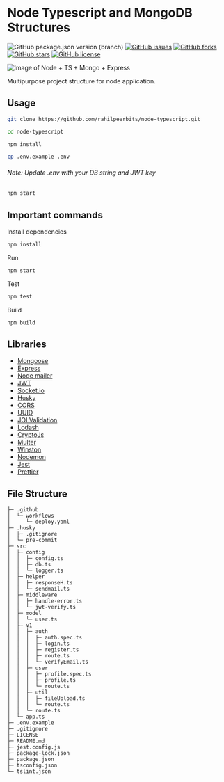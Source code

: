 # Node Typescript and MongoDB Structures

![GitHub package.json version (branch)](https://img.shields.io/github/package-json/v/rahilpeerbits/node-typescript/master)
[![GitHub issues](https://img.shields.io/github/issues/rahilpeerbits/node-typescript)](https://github.com/rahilpeerbits/node-typescript/issues)
[![GitHub forks](https://img.shields.io/github/forks/rahilpeerbits/node-typescript)](https://github.com/rahilpeerbits/node-typescript/network)
[![GitHub stars](https://img.shields.io/github/stars/rahilpeerbits/node-typescript)](https://github.com/rahilpeerbits/node-typescript/stargazers)
[![GitHub license](https://img.shields.io/github/license/rahilpeerbits/node-typescript)](https://github.com/rahilpeerbits/node-typescript/blob/master/LICENSE)

![Image of Node + TS + Mongo + Express](https://i.ibb.co/P6Pk3dr/68747470733a2f2f692e6962622e636f2f6d4e72324358342f696d6167652e706e67-1.png)

Multipurpose project structure for node application.

## Usage

```bash
git clone https://github.com/rahilpeerbits/node-typescript.git
```

```bash
cd node-typescript
```

```bash
npm install
```

```bash
cp .env.example .env
```

###### Note: Update .env with your DB string and JWT key

```bash
npm start
```

## Important commands

Install dependencies

```bash
npm install
```

Run

```bash
npm start
```

Test

```bash
npm test
```

Build

```bash
npm build
```

## Libraries

- [Mongoose](https://www.npmjs.com/package/mongoose)
- [Express](https://www.npmjs.com/package/express)
- [Node mailer](https://www.npmjs.com/package/nodemailer)
- [JWT](https://www.npmjs.com/package/jsonwebtoken)
- [Socket.io](https://www.npmjs.com/package/socket.io)
- [Husky](https://www.npmjs.com/package/husky)
- [CORS](https://www.npmjs.com/package/cors)
- [UUID](https://www.npmjs.com/package/uuid)
- [JOI Validation](https://www.npmjs.com/package/joi)
- [Lodash](https://www.npmjs.com/package/lodash)
- [CryptoJs](https://www.npmjs.com/package/crypto-js)
- [Multer](https://www.npmjs.com/package/multer)
- [Winston](https://www.npmjs.com/package/winston)
- [Nodemon](https://www.npmjs.com/package/nodemon)
- [Jest](https://www.npmjs.com/package/jest)
- [Prettier](https://www.npmjs.com/package/prettier)

## File Structure

```
├─ .github
│  └─ workflows
│     └─ deploy.yaml
├─ .husky
│  ├─ .gitignore
│  └─ pre-commit
├─ src
│  ├─ config
│  │  ├─ config.ts
│  │  ├─ db.ts
│  │  └─ logger.ts
│  ├─ helper
│  │  ├─ responseH.ts
│  │  └─ sendmail.ts
│  ├─ middleware
│  │  ├─ handle-error.ts
│  │  └─ jwt-verify.ts
│  ├─ model
│  │  └─ user.ts
│  ├─ v1
│  │  ├─ auth
│  │  │  ├─ auth.spec.ts
│  │  │  ├─ login.ts
│  │  │  ├─ register.ts
│  │  │  ├─ route.ts
│  │  │  └─ verifyEmail.ts
│  │  ├─ user
│  │  │  ├─ profile.spec.ts
│  │  │  ├─ profile.ts
│  │  │  └─ route.ts
│  │  ├─ util
│  │  │  ├─ fileUpload.ts
│  │  │  └─ route.ts
│  │  └─ route.ts
│  └─ app.ts
├─ .env.example
├─ .gitignore
├─ LICENSE
├─ README.md
├─ jest.config.js
├─ package-lock.json
├─ package.json
├─ tsconfig.json
└─ tslint.json
```
